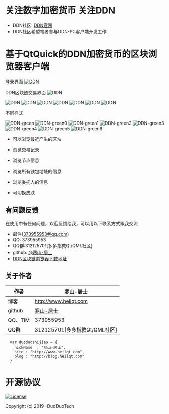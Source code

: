 ﻿
# 关注数字加密货币 关注DDN

* DDN社区: [DDN官网](http://ddn.link/)
* DDN社区希望笔者参与DDN-PC客户端开发工作

# 基于QtQuick的DDN加密货币的区块浏览器客户端

登录界面
![DDN](http://ddui.heilqt.com/gitdir/blog/upyun/ddn1.png)

DDN区块链交易界面
![DDN](http://ddui.heilqt.com/gitdir/blog/upyun/ddntrade.png)


![DDN](http://ddui.heilqt.com/gitdir/blog/upyun/ddnmain.png)
![DDN](http://ddui.heilqt.com/gitdir/blog/upyun/ddnwallet.png)
![DDN](http://ddui.heilqt.com/gitdir/blog/upyun/ddnwallet2.png)
![DDN](http://ddui.heilqt.com/gitdir/blog/upyun/ddnwallet3.png)
![DDN](http://ddui.heilqt.com/gitdir/blog/upyun/ddnwallet4.png)
![DDN](http://ddui.heilqt.com/gitdir/blog/upyun/ddnwallet5.png)
![DDN](http://ddui.heilqt.com/gitdir/blog/upyun/ddnwallet6.png)

不同样式

![DDN-green](http://ddui.heilqt.com/gitdir/green.png)
![DDN-green0](http://ddui.heilqt.com/gitdir/green2.png)
![DDN-green1](http://ddui.heilqt.com/gitdir/green3.png)
![DDN-green2](http://ddui.heilqt.com/gitdir/light1.png)
![DDN-green3](http://ddui.heilqt.com/gitdir/light2.png)
![DDN-green4](http://ddui.heilqt.com/gitdir/light3.png)
![DDN-green5](http://ddui.heilqt.com/gitdir/dark.png)
![DDN-green6](http://ddui.heilqt.com/gitdir/blue.png)


* 可以浏览最近产生的区块

* 浏览交易记录

* 浏览节点信息

* 浏览所有钱包地址的信息

* 浏览委托人的信息

* 可切换皮肤

## 有问题反馈

在使用中有任何问题，欢迎反馈给我，可以用以下联系方式跟我交流

* 邮件(373955953@qq.com)
* QQ: 373955953
* QQ群:312125701[多多指教Qt/QML社区]
* github: [@寒山-居士](https://github.com/toby20130333)
* [DDN区块链浏览器下载地址](http://ddui.heilqt.com/gitdir/DDN-Client-0.0.0.1.zip)

## 关于作者



| 作者 | 寒山-居士                          |
| ---- | -------------------------------- |
| 博客 | http://www.heilqt.com            |
| github | [寒山-居士](https://github.com/toby20130333)|     
| QQ、TIM | 373955953                     |
| QQ群 | 312125701[多多指教Qt/QML社区]      |

```
  var duoduozhijiao = {
    nickName  : "寒山-居士",
    site : "http://www.heilqt.com",
    blog : "http://blog.heilqt.com"
  }

```


开源协议
=======

[![License](https://img.shields.io/badge/License-BSD%203--Clause-blue.svg)](https://opensource.org/licenses/BSD-3-Clause)

Copyright (c) 2019 -DuoDuoTech

